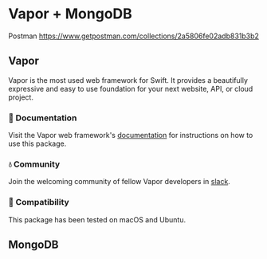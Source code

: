 # Vapor + MongoDB

Postman
https://www.getpostman.com/collections/2a5806fe02adb831b3b2

## Vapor

Vapor is the most used web framework for Swift. It provides a beautifully expressive and easy to use foundation for your next website, API, or cloud project.

### 📖 Documentation

Visit the Vapor web framework's [documentation](http://docs.vapor.codes) for instructions on how to use this package.

### 💧 Community

Join the welcoming community of fellow Vapor developers in [slack](http://vapor.team).

### 🔧 Compatibility

This package has been tested on macOS and Ubuntu.

## MongoDB
